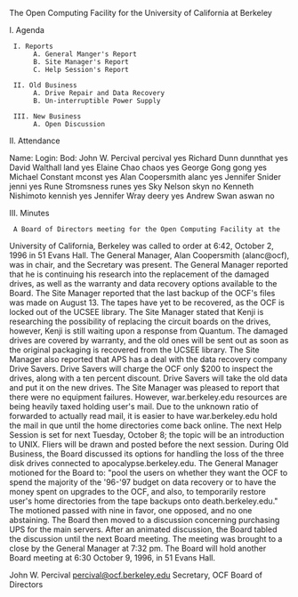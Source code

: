 The Open Computing Facility for the University of California at Berkeley

I. Agenda

     I. Reports
          A. General Manger's Report
          B. Site Manager's Report
          C. Help Session's Report

     II. Old Business
          A. Drive Repair and Data Recovery
          B. Un-interruptible Power Supply

     III. New Business
          A. Open Discussion 

II. Attendance

Name:				Login:			Bod:
John W. Percival		percival		yes
Richard Dunn			dunnthat		yes
David Walthall			land			yes
Elaine Chao			chaos			yes
George Gong			gong			yes
Michael Constant		mconst			yes
Alan Coopersmith 		alanc			yes
Jennifer Snider 		jenni			yes
Rune Stromsness			runes			yes
Sky Nelson			skyn			no
Kenneth Nishimoto		kennish			yes
Jennifer Wray			deery			yes
Andrew Swan			aswan 			no


III. Minutes

     A Board of Directors meeting for the Open Computing Facility at the
University of California, Berkeley was called to order at 6:42, October 2,
1996 in 51 Evans Hall. The General Manager, Alan Coopersmith (alanc@ocf),
was in chair, and the Secretary was present. 
     The General Manager reported that he is continuing his research into
the replacement of the damaged drives, as well as the warranty and data
recovery options available to the Board. 
     The Site Manager reported that the last backup of the OCF's files was
made on August 13. The tapes have yet to be recovered, as the OCF is
locked out of the UCSEE library. The Site Manager stated that Kenji is
researching the possibility of replacing the circuit boards on the drives,
however, Kenji is still waiting upon a response from Quantum. The damaged
drives are covered by warranty, and the old ones will be sent out as soon
as the original packaging is recovered from the UCSEE library. The Site
Manager also reported that APS has a deal with the data recovery company
Drive Savers. Drive Savers will charge the OCF only $200 to inspect the
drives, along with a ten percent discount. Drive Savers will take the old
data and put it on the new drives. 
     The Site Manager was pleased to report that there were no equipment
failures. However, war.berkeley.edu resources are being heavily taxed
holding user's mail. Due to the unknown ratio of forwarded to actually
read mail, it is easier to have war.berkeley.edu hold the mail in que
until the home directories come back online. 
     The next Help Session is set for next Tuesday, October 8; the topic
will be an introduction to UNIX. Fliers will be drawn and posted before
the next session. 
     During Old Business, the Board discussed its options for handling the
loss of the three disk drives connected to apocalypse.berkeley.edu. The
General Manager motioned for the Board to: "pool the users on whether they
want the OCF to spend the majority of the '96-'97 budget on data recovery
or to have the money spent on upgrades to the OCF, and also, to
temporarily restore user's home directories from the tape backups onto
death.berkeley.edu." The motioned passed with nine in favor, one opposed,
and no one abstaining. 
     The Board then moved to a discussion concerning purchasing UPS for
the main servers. After an animated discussion, the Board tabled the
discussion until the next Board meeting. 
     The meeting was brought to a close by the General Manager at 7:32 pm.
The Board will hold another Board meeting at 6:30 October 9, 1996, in 51
Evans Hall. 

John W. Percival
percival@ocf.berkeley.edu
Secretary, OCF Board of Directors

